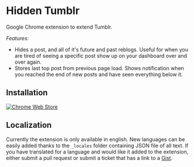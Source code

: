 Hidden Tumblr
===========

Google Chrome extension to extend Tumblr.

_Features:_

* Hides a post, and all of it's future and past reblogs. Useful for when you are tired of seeing a specific post show up on your dashboard over and over again.
* Stores last top post from previous page load. Shows notification when you reached the end of new posts and have seen everything below it.

Installation
-----------

[![Chrome Web Store](https://developer.chrome.com/webstore/images/ChromeWebStore_Badge_v2_206x58.png)](https://chrome.google.com/webstore/detail/hidden-tumblr/ijbhcgmemdjadhikamcfanlfahjdhecp?hl=en-US "Chrome Web Store")

Localization
------------

Currently the extension is only available in english. New languages can be easily added thanks to the `_locales` folder containing JSON file of all text. If you have translated for a language and would like it added to the extension, either submit a pull request or submit a ticket that has a link to a [Gist](https://gist.github.com/).
